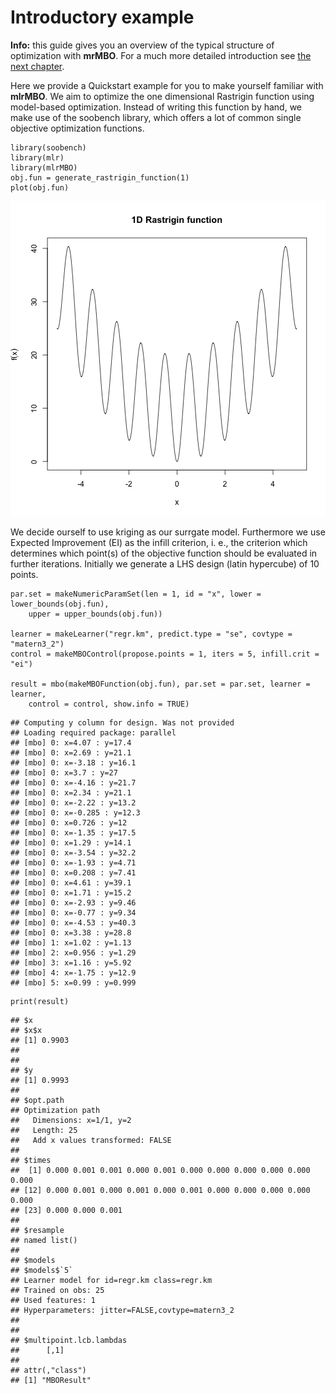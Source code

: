 # Introductory example

**Info:** this guide gives you an overview of the typical structure of optimization with **mrMBO**. For a much more
detailed introduction see [the next chapter](introduction.md).

Here we provide a Quickstart example for you to make yourself familiar with **mlrMBO**. We aim to optimize the one dimensional Rastrigin function using model-based optimization. Instead of writing this function by hand, we make use of the soobench library, which offers a lot of common single objective optimization functions.


```splus
library(soobench)
library(mlr)
library(mlrMBO)
obj.fun = generate_rastrigin_function(1)
plot(obj.fun)
```

![plot of chunk unnamed-chunk-1](figs/quickstart/unnamed-chunk-1.png) 


We decide ourself to use kriging as our surrgate model. Furthermore we use Expected Improvement (EI) as the infill criterion, i. e., the criterion which determines which point(s) of the objective function should be evaluated in further iterations. Initially we generate a LHS design (latin hypercube) of 10 points.


```splus
par.set = makeNumericParamSet(len = 1, id = "x", lower = lower_bounds(obj.fun), 
    upper = upper_bounds(obj.fun))

learner = makeLearner("regr.km", predict.type = "se", covtype = "matern3_2")
control = makeMBOControl(propose.points = 1, iters = 5, infill.crit = "ei")

result = mbo(makeMBOFunction(obj.fun), par.set = par.set, learner = learner, 
    control = control, show.info = TRUE)
```

```
## Computing y column for design. Was not provided
## Loading required package: parallel
## [mbo] 0: x=4.07 : y=17.4
## [mbo] 0: x=2.69 : y=21.1
## [mbo] 0: x=-3.18 : y=16.1
## [mbo] 0: x=3.7 : y=27
## [mbo] 0: x=-4.16 : y=21.7
## [mbo] 0: x=2.34 : y=21.1
## [mbo] 0: x=-2.22 : y=13.2
## [mbo] 0: x=-0.285 : y=12.3
## [mbo] 0: x=0.726 : y=12
## [mbo] 0: x=-1.35 : y=17.5
## [mbo] 0: x=1.29 : y=14.1
## [mbo] 0: x=-3.54 : y=32.2
## [mbo] 0: x=-1.93 : y=4.71
## [mbo] 0: x=0.208 : y=7.41
## [mbo] 0: x=4.61 : y=39.1
## [mbo] 0: x=1.71 : y=15.2
## [mbo] 0: x=-2.93 : y=9.46
## [mbo] 0: x=-0.77 : y=9.34
## [mbo] 0: x=-4.53 : y=40.3
## [mbo] 0: x=3.38 : y=28.8
## [mbo] 1: x=1.02 : y=1.13
## [mbo] 2: x=0.956 : y=1.29
## [mbo] 3: x=1.16 : y=5.92
## [mbo] 4: x=-1.75 : y=12.9
## [mbo] 5: x=0.99 : y=0.999
```

```splus
print(result)
```

```
## $x
## $x$x
## [1] 0.9903
## 
## 
## $y
## [1] 0.9993
## 
## $opt.path
## Optimization path
##   Dimensions: x=1/1, y=2
##   Length: 25
##   Add x values transformed: FALSE
## 
## $times
##  [1] 0.000 0.001 0.001 0.000 0.001 0.000 0.000 0.000 0.000 0.000 0.000
## [12] 0.000 0.001 0.000 0.001 0.000 0.001 0.000 0.000 0.000 0.000 0.000
## [23] 0.000 0.000 0.001
## 
## $resample
## named list()
## 
## $models
## $models$`5`
## Learner model for id=regr.km class=regr.km
## Trained on obs: 25
## Used features: 1
## Hyperparameters: jitter=FALSE,covtype=matern3_2
## 
## 
## $multipoint.lcb.lambdas
##      [,1]
## 
## attr(,"class")
## [1] "MBOResult"
```

